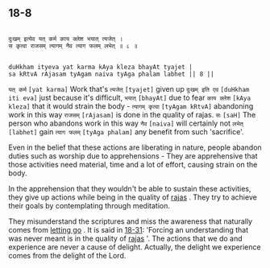 ## 18-8


```shloka-sa

दुःखम् इत्येव यत् कर्म काय क्लेश भयात् त्यजेत् ।
स कृत्वा राजसम् त्यागम् नैव त्याग फलम् लभेत् ॥ ८ ॥

```
```shloka-sa-hk

duHkham ityeva yat karma kAya kleza bhayAt tyajet |
sa kRtvA rAjasam tyAgam naiva tyAga phalam labhet || 8 ||

```
`यत् कर्म` `[yat karma]` Work that's `त्यजेत्` `[tyajet]` given up `दुःखम् इति एव` `[duHkham iti eva]` just because it's difficult, `भयात्` `[bhayAt]` due to fear `काय क्लेश` `[kAya kleza]` that it would strain the body - `त्यागम् कृत्वा` `[tyAgam kRtvA]` abandoning work in this way `राजसम्` `[rAjasam]` is done in the quality of rajas. `सः` `[saH]` The person who abandons work in this way `नैव` `[naiva]` will certainly not `लभेत्` `[labhet]` gain `त्याग फलम्` `[tyAga phalam]` any benefit from such 'sacrifice'.

Even in the belief that these actions are liberating in nature, people abandon duties such as worship due to apprehensions - They are apprehensive that those activities need material, time and a lot of effort, causing strain on the body. 

In the apprehension that they wouldn't be able to sustain these activities, they give up actions while being in the quality of 
[rajas](14-7.md#rajas)
. They try to achieve their goals by contemplating through meditation. 

They misunderstand the scriptures and miss the awareness that naturally comes from 
[letting go](18-4.md#letting_go)
. It is said in [18-31](18-31.md): 'Forcing an understanding that was never meant is in the quality of 
[rajas](14-7.md#rajas)
'. The actions that we do and experience are never a cause of delight. Actually, the delight we experience comes from the delight of the Lord.


